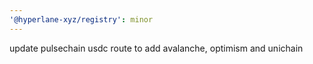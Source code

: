 ```yaml
---
'@hyperlane-xyz/registry': minor
---
```


update pulsechain usdc route to add avalanche, optimism and unichain
